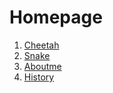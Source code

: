 # Homepage

1. [Cheetah](https://github.com/booker044/final/blob/main/cheetah.md)
2. [Snake](https://github.com/booker044/final/blob/main/Snake.md)
3. [Aboutme](https://github.com/booker044/final/blob/main/aboutme.md)
4. [History]()
